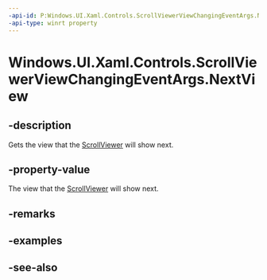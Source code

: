 ```yaml
---
-api-id: P:Windows.UI.Xaml.Controls.ScrollViewerViewChangingEventArgs.NextView
-api-type: winrt property
---
```


<!-- Property syntax
public Windows.UI.Xaml.Controls.ScrollViewerView NextView { get; }
-->

# Windows.UI.Xaml.Controls.ScrollViewerViewChangingEventArgs.NextView

## -description
Gets the view that the [ScrollViewer](scrollviewer.md) will show next.



## -property-value
The view that the [ScrollViewer](scrollviewer.md) will show next.

## -remarks

## -examples

## -see-also
